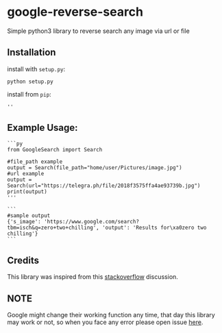 # google-reverse-search
Simple python3 library to reverse search any image via url or file

## Installation

install with `setup.py`:

    python setup.py

install from `pip`:

    ''

## Example Usage:

    ```py
    from GoogleSearch import Search

    #file_path example
    output = Search(file_path="home/user/Pictures/image.jpg")
    #url example
    output = Search(url="https://telegra.ph/file/2018f3575ffa4ae93739b.jpg")
    print(output)
    '''

    ```
    #sample output
    {'s_image': 'https://www.google.com/search?tbm=isch&q=zero+two+chilling', 'output': 'Results for\xa0zero two chilling'}
    ```

## Credits
This library was inspired from this [stackoverflow](http://stackoverflow.com/questions/23270175/ddg#28792943) discussion.

## NOTE

Google might change their working function any time, that day this library may work or not, so when you face any error please open issue [here](https://github.com/Black-Bulls-Bots/google-reverse-search/issues).